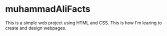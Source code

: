 # muhammadAliFacts
This is a simple web project using HTML and CSS.
This is how I'm learing to create and design webpages.
